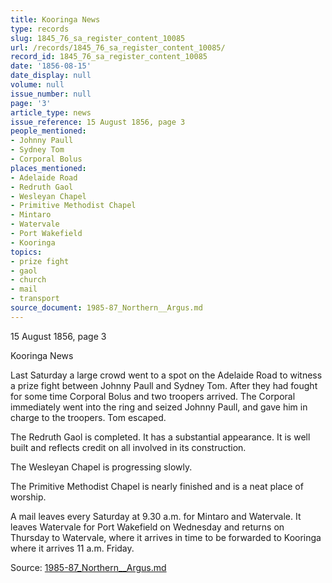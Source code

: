 ```yaml
---
title: Kooringa News
type: records
slug: 1845_76_sa_register_content_10085
url: /records/1845_76_sa_register_content_10085/
record_id: 1845_76_sa_register_content_10085
date: '1856-08-15'
date_display: null
volume: null
issue_number: null
page: '3'
article_type: news
issue_reference: 15 August 1856, page 3
people_mentioned:
- Johnny Paull
- Sydney Tom
- Corporal Bolus
places_mentioned:
- Adelaide Road
- Redruth Gaol
- Wesleyan Chapel
- Primitive Methodist Chapel
- Mintaro
- Watervale
- Port Wakefield
- Kooringa
topics:
- prize fight
- gaol
- church
- mail
- transport
source_document: 1985-87_Northern__Argus.md
---
```


15 August 1856, page 3

Kooringa News

Last Saturday a large crowd went to a spot on the Adelaide Road to witness a prize fight between Johnny Paull and Sydney Tom.  After they had fought for some time Corporal Bolus and two troopers arrived.  The Corporal immediately went into the ring and seized Johnny Paull, and gave him in charge to the troopers.  Tom escaped.

The Redruth Gaol is completed.  It has a substantial appearance.  It is well built and reflects credit on all involved in its construction.

The Wesleyan Chapel is progressing slowly.

The Primitive Methodist Chapel is nearly finished and is a neat place of worship.

A mail leaves every Saturday at 9.30 a.m. for Mintaro and Watervale.  It leaves Watervale for Port Wakefield on Wednesday and returns on Thursday to Watervale, where it arrives in time to be forwarded to Kooringa where it arrives 11 a.m. Friday.

Source: [1985-87_Northern__Argus.md](/downloads/markdown/1985-87_Northern__Argus.md)
